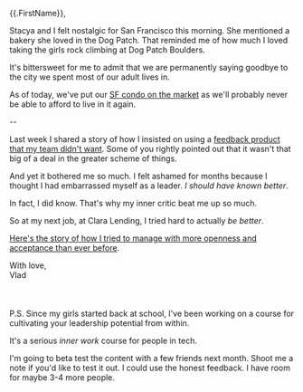 {{.FirstName}},

Stacya and I felt nostalgic for San Francisco this morning. She mentioned a bakery she loved in the Dog Patch. That reminded me of how much I loved taking the girls rock climbing at Dog Patch Boulders.

It's bittersweet for me to admit that we are permanently saying goodbye to the city we spent most of our adult lives in. 

As of today, we've put our [SF condo on the market](https://www.zillow.com/homedetails/3590-20th-St-APT-502-San-Francisco-CA-94110/2094197350_zpid/?fullpage=true) as we'll probably never be able to afford to live in it again.

--

Last week I shared a story of how I insisted on using a [feedback product that my team didn't want](https://softsideoftech.com/undermining-myself). Some of you rightly pointed out that it wasn't that big of a deal in the greater scheme of things.

And yet it bothered me so much. I felt ashamed for months because I thought I had embarrassed myself as a leader. _I should have known better_. 

In fact, I did know. That's why my inner critic beat me up so much.

So at my next job, at Clara Lending, I tried hard to actually _be better_. 

[Here's the story of how I tried to manage with more openness and acceptance than ever before](https://softsideoftech.com/buy-in-and-alignment). 

With love,  
Vlad
<br/>  
<br/>  
P.S. Since my girls started back at school, I've been working on a course for cultivating your leadership potential from within. 

It's a serious _inner work_ course for people in tech. 

I'm going to beta test the content with a few friends next month. Shoot me a note if you'd like to test it out. I could use the honest feedback. I have room for maybe 3-4 more people.

